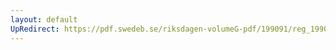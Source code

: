 ```yaml
---
layout: default
UpRedirect: https://pdf.swedeb.se/riksdagen-volumeG-pdf/199091/reg_199091/reg_199091_0282.pdf
---
```

